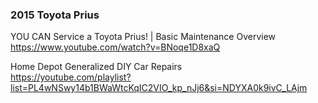 ### 2015 Toyota Prius
YOU CAN Service a Toyota Prius! | Basic Maintenance Overview <br>
https://www.youtube.com/watch?v=BNoqe1D8xaQ

Home Depot Generalized DIY Car Repairs <br>
https://youtube.com/playlist?list=PL4wNSwy14b1BWaWtcKqIC2VIO_kp_nJj6&si=NDYXA0k9ivC_LAjm
